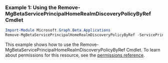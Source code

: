 ### Example 1: Using the Remove-MgBetaServicePrincipalHomeRealmDiscoveryPolicyByRef Cmdlet
```powershell
Import-Module Microsoft.Graph.Beta.Applications
Remove-MgBetaServicePrincipalHomeRealmDiscoveryPolicyByRef -ServicePrincipalId $servicePrincipalId -HomeRealmDiscoveryPolicyId $homeRealmDiscoveryPolicyId
```
This example shows how to use the Remove-MgBetaServicePrincipalHomeRealmDiscoveryPolicyByRef Cmdlet.
To learn about permissions for this resource, see the [permissions reference](/graph/permissions-reference).
